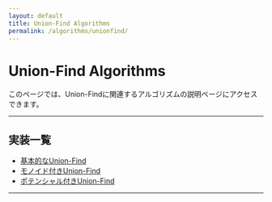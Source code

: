 ```yaml
---
layout: default
title: Union-Find Algorithms
permalink: /algorithms/unionfind/
---
```


# Union-Find Algorithms

このページでは、Union-Findに関連するアルゴリズムの説明ページにアクセスできます。

---

## 実装一覧

- [基本的なUnion-Find](/algorithms/unionfind/unionfind/)
- [モノイド付きUnion-Find](/algorithms/unionfind/monoid_unionfind/)
- [ポテンシャル付きUnion-Find](/algorithms/unionfind/potential_unionfind/)

---
